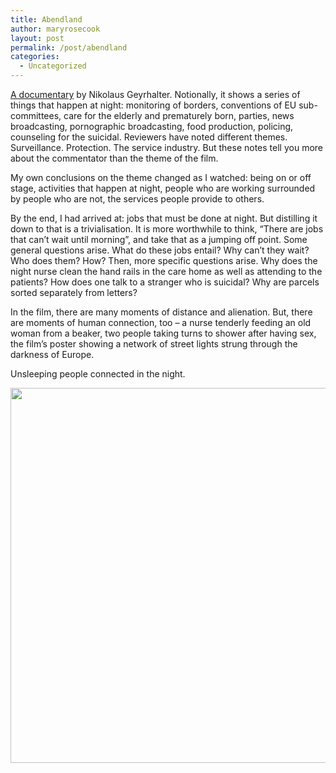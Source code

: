 ```yaml
---
title: Abendland
author: maryrosecook
layout: post
permalink: /post/abendland
categories:
  - Uncategorized
---
```

[A documentary][1] by Nikolaus Geyrhalter. Notionally, it shows a series of things that happen at night: monitoring of borders, conventions of EU sub-committees, care for the elderly and prematurely born, parties, news broadcasting, pornographic broadcasting, food production, policing, counseling for the suicidal. Reviewers have noted different themes. Surveillance. Protection. The service industry. But these notes tell you more about the commentator than the theme of the film.

My own conclusions on the theme changed as I watched: being on or off stage, activities that happen at night, people who are working surrounded by people who are not, the services people provide to others. 

By the end, I had arrived at: jobs that must be done at night. But distilling it down to that is a trivialisation. It is more worthwhile to think, &#8220;There are jobs that can&#8217;t wait until morning&#8221;, and take that as a jumping off point. Some general questions arise. What do these jobs entail? Why can&#8217;t they wait? Who does them? How? Then, more specific questions arise. Why does the night nurse clean the hand rails in the care home as well as attending to the patients? How does one talk to a stranger who is suicidal? Why are parcels sorted separately from letters?

In the film, there are many moments of distance and alienation. But, there are moments of human connection, too &#8211; a nurse tenderly feeding an old woman from a beaker, two people taking turns to shower after having sex, the film&#8217;s poster showing a network of street lights strung through the darkness of Europe.

Unsleeping people connected in the night.

<img src='/images/tumblr\_inline\_mhb45nXz8Z1qz4rgp.png' width=600 />

 [1]: http://en.wikipedia.org/wiki/Abendland